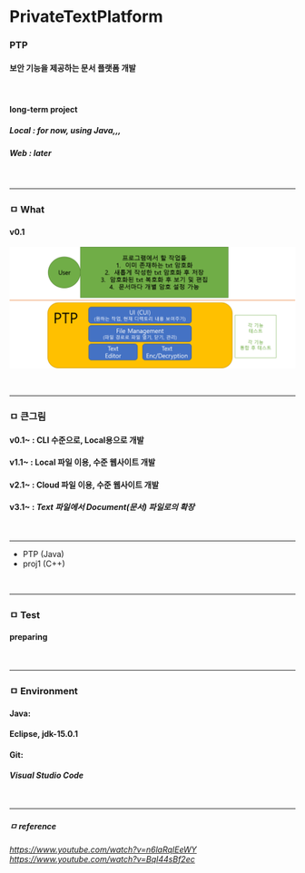 # PrivateTextPlatform
### PTP
#### 보안 기능을 제공하는 문서 플랫폼 개발 
<br>

#### long-term project
##### Local : *for now, using Java,,,*
##### Web   : *later*
<br>
 
---

### ㅁ What
#### v0.1
![Screenshot](/imgs/v0_title.png)

<br>
    
---

### ㅁ 큰그림
#### v0.1~ : CLI 수준으로, Local용으로 개발
#### v1.1~ : Local 파일 이용, 수준 웹사이트 개발
#### v2.1~ : Cloud 파일 이용, 수준 웹사이트 개발  
#### v3.1~ : *Text 파일에서 Document(문서) 파일로의 확장*

<br>

---

- PTP (Java)
- proj1 (C++)

<br>

---

### ㅁ Test
#### preparing  

<br>

---

### ㅁ Environment
#### Java:
#### Eclipse, jdk-15.0.1 
#### Git:
#### *Visual Studio Code*
<br>

---

##### ㅁ reference
*https://www.youtube.com/watch?v=n6laRqIEeWY*  
*https://www.youtube.com/watch?v=BqI44sBf2ec*



